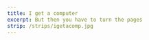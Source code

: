 ```yaml
---
title: I get a computer
excerpt: But then you have to turn the pages
strip: /strips/igetacomp.jpg
---
```

